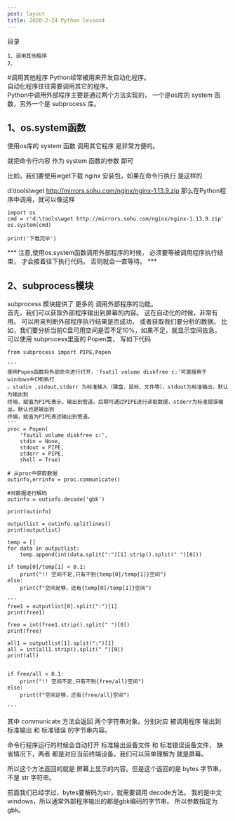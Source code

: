 ```yaml
---
post: layout
title: 2020-2-24 Python lesson4
---
```

目录
	
	1、调用其他程序
	2、

#调用其他程序
Python经常被用来开发自动化程序。<br>
自动化程序往往需要调用其它的程序。<br>
Python中调用外部程序主要是通过两个方法实现的， 一个是os库的 system 函数，另外一个是 subprocess 库。
## 1、os.system函数
使用os库的 system 函数 调用其它程序 是非常方便的。

就把命令行内容 作为 system 函数的参数 即可

比如，我们要使用wget下载 nginx 安装包，如果在命令行执行 是这样的

d:\tools\wget http://mirrors.sohu.com/nginx/nginx-1.13.9.zip
那么在Python程序中调用，就可以像这样

	import os
	cmd = r'd:\tools\wget http://mirrors.sohu.com/nginx/nginx-1.13.9.zip'
	os.system(cmd)

	print('下载完毕')


*** 注意,使用os.system函数调用外部程序的时候， 必须要等被调用程序执行结束， 才会接着往下执行代码。 否则就会一直等待。 ***

## 2、subprocess模块
subprocess 模块提供了 更多的 调用外部程序的功能。 <br>
首先，我们可以获取外部程序输出到屏幕的内容。 这在自动化的时候，非常有用。 可以用来判断外部程序执行结果是否成功， 或者获取我们要分析的数据。
比如，我们要分析当前C盘可用空间是否不足10%，如果不足，就显示空间告急。
可以使用 subprocess里面的 Popen类， 写如下代码

	from subprocess import PIPE,Popen
	
	'''
	使用Popen函数将外部命令进行打开，'fsutil volume diskfree c:'可直接用于windows中CMD执行
	。studin ,stdout,stderr 为标准输入（键盘、鼠标、文件等），stdout为标准输出，默认为输出到
	终端，赋值为PIPE表示，输出到管道，后期可通过PIPE进行读取数据，stderr为标准错误输出，默认也是输出到
	终端，赋值为PIPE表述输出到管道。
	'''
	proc = Popen(
	    'fsutil volume diskfree c:',
	    stdin = None,
	    stdout = PIPE,
	    stderr = PIPE,
	    shell = True)
	
	# 从proc中获取数据
	outinfo,errinfo = proc.communicate()
	
	#对数据进行解码
	outinfo = outinfo.decode('gbk')
	
	print(outinfo)
	
	outputlist = outinfo.splitlines()
	print(outputlist)
	
	temp = []
	for data in outputlist:
	    temp.append(int(data.split(":")[1].strip().split(" ")[0]))
	
	if temp[0]/temp[1] < 0.1:
	    print("!! 空间不足,只有不到{temp[0]/temp[1]}空间")
	else:
	    print(f"空间足够，还有{temp[0]/temp[1]}空间")
	    
	'''
	free1 = outputlist[0].split(":")[1]
	print(free1)
	
	free = int(free1.strip().split(" ")[0])
	print(free)
	
	all1 = outputlist[1].split(":")[1]
	all = int(all1.strip().split(" ")[0])
	print(all)
	
	
	if free/all < 0.1:
	    print("!! 空间不足,只有不到{free/all}空间")
	else:
	    print(f"空间足够，还有{free/all}空间")
	
	'''

其中 communicate 方法会返回 两个字符串对象。分别对应 被调用程序 输出到 标准输出 和 标准错误 的字节串内容。

命令行程序运行的时候会自动打开 标准输出设备文件 和 标准错误设备文件， 缺省情况下，两者 都是对应当前终端设备。我们可以简单理解为 就是屏幕。

所以这个方法返回的就是 屏幕上显示的内容。但是这个返回的是 bytes 字节串，不是 str 字符串。

前面我们已经学过，bytes要解码为str，就需要调用 decode方法。 我的是中文windows，所以通常外部程序输出的都是gbk编码的字节串。 所以参数指定为gbk。

